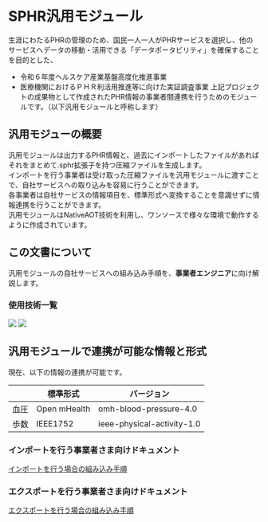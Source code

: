 # SPHR汎用モジュール
生涯にわたるPHRの管理のため、国民一人一人がPHRサービスを選択し、他のサービスへデータの移動・活用できる「データポータビリティ」を確保することを目的とした、<br>
- 令和６年度ヘルスケア産業基盤高度化推進事業
- 医療機関におけるＰＨＲ利活用推進等に向けた実証調査事業
上記プロジェクトの成果物として作成されたPHR情報の事業者間連携を行うためのモジュールです。（以下汎用モジュールと呼称します）

## 汎用モジューの概要
汎用モジュールは出力するPHR情報と、過去にインポートしたファイルがあればそれをまとめて.sphr拡張子を持つ圧縮ファイルを生成します。<br>
インポートを行う事業者は受け取った圧縮ファイルを汎用モジュールに渡すことで、自社サービスへの取り込みを容易に行うことができます。<br>
各事業者は自社サービスの情報項目を、標準形式へ変換することを意識せずに情報連携を行うことができます。<br>
汎用モジュールはNativeAOT技術を利用し、ワンソースで様々な環境で動作するように作成されています。

## この文書について
汎用モジュールの自社サービスへの組み込み手順を、**事業者エンジニア**に向け解説します。<br>

### 使用技術一覧
<img src="https://img.shields.io/badge/Csharp-000.svg?style=for-the-badge">
<img src="https://img.shields.io/badge/nativeaot-000.svg?style=for-the-badge">


## 汎用モジュールで連携が可能な情報と形式
現在、以下の情報の連携が可能です。

|   | 標準形式 | バージョン |
| ------------- | ------------- | ------------- |
| 血圧  | Open mHealth  |  omh-blood-pressure-4.0  |
| 歩数  | IEEE1752  |  ieee-physical-activity-1.0  | 


### インポートを行う事業者さま向けドキュメント
<a href="./inport.md">インポートを行う場合の組み込み手順</a>

### エクスポートを行う事業者さま向けドキュメント
<a href="./export.md">エクスポートを行う場合の組み込み手順</a>


